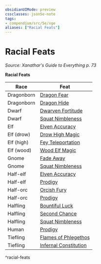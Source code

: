 ```yaml
---
obsidianUIMode: preview
cssclasses: json5e-note
tags:
- compendium/src/5e/xge
aliases: ["Racial Feats"]
---
```

# Racial Feats
*Source: Xanathar's Guide to Everything p. 73* 

**Racial Feats**

| Race | Feat |
|------|------|
| Dragonborn | [Dragon Fear](Mechanics/feats/dragon-fear-xge.md) |
| Dragonborn | [Dragon Hide](Mechanics/feats/dragon-hide-xge.md) |
| Dwarf | [Dwarven Fortitude](Mechanics/feats/dwarven-fortitude-xge.md) |
| Dwarf | [Squat Nimbleness](Mechanics/feats/squat-nimbleness-xge.md) |
| Elf | [Elven Accuracy](Mechanics/feats/elven-accuracy-xge.md) |
| Elf (drow) | [Drow High Magic](Mechanics/feats/drow-high-magic-xge.md) |
| Elf (high) | [Fey Teleportation](Mechanics/feats/fey-teleportation-xge.md) |
| Elf (wood) | [Wood Elf Magic](Mechanics/feats/wood-elf-magic-xge.md) |
| Gnome | [Fade Away](Mechanics/feats/fade-away-xge.md) |
| Gnome | [Squat Nimbleness](Mechanics/feats/squat-nimbleness-xge.md) |
| Half-elf | [Elven Accuracy](Mechanics/feats/elven-accuracy-xge.md) |
| Half-elf | [Prodigy](Mechanics/feats/prodigy-xge.md) |
| Half-orc | [Orcish Fury](Mechanics/feats/orcish-fury-xge.md) |
| Half-orc | [Prodigy](Mechanics/feats/prodigy-xge.md) |
| Halfling | [Bountiful Luck](Mechanics/feats/bountiful-luck-xge.md) |
| Halfling | [Second Chance](Mechanics/feats/second-chance-xge.md) |
| Halfling | [Squat Nimbleness](Mechanics/feats/squat-nimbleness-xge.md) |
| Human | [Prodigy](Mechanics/feats/prodigy-xge.md) |
| Tiefling | [Flames of Phlegethos](Mechanics/feats/flames-of-phlegethos-xge.md) |
| Tiefling | [Infernal Constitution](Mechanics/feats/infernal-constitution-xge.md) |
^racial-feats